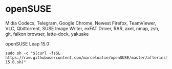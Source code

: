 # openSUSE

Midia Codecs, Telegram, Google Chrome, Newest Firefox, TeamViewer, VLC, Qbittorrent, SUSE Image Writer, exFAT Driver, RAR, axel, nmap, zsh, git, falkon browser, latte-dock, yakuake

openSUSE Leap 15.0
```shell
sudo sh -c "$(curl -fsSL https://raw.githubusercontent.com/marceloatie/openSUSE/master/afterinstall-15.0.sh)"
```
